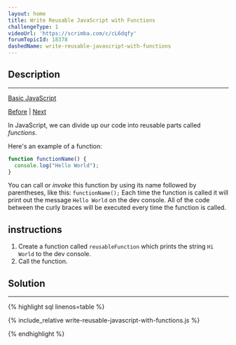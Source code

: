 ```yaml
---
layout: home
title: Write Reusable JavaScript with Functions
challengeType: 1
videoUrl: 'https://scrimba.com/c/cL6dqfy'
forumTopicId: 18378
dashedName: write-reusable-javascript-with-functions
---
```


<div class="row">
<div class="columnStmt" markdown="1">

## Description
------

[Basic JavaScript](../basic-javascript/README.html) 

[Before](./shopping-list.md)  | [Next](./passing-values-to-functions-with-arguments.md) 

In JavaScript, we can divide up our code into reusable parts called <dfn>functions</dfn>.

Here's an example of a function:

```js
function functionName() {
  console.log("Hello World");
}
```

You can call or <dfn>invoke</dfn> this function by using its name followed by parentheses, like this: `functionName();` Each time the function is called it will print out the message `Hello World` on the dev console. All of the code between the curly braces will be executed every time the function is called.

##  instructions 

<ol>
  <li>
    Create a function called <code>reusableFunction</code> which prints the string <code>Hi World</code> to the dev console.
  </li>
  <li>
    Call the function.
  </li>
</ol>

</div>
<div class="columnSol" markdown="1">

## Solution
------

{% highlight sql linenos=table %}

{% include_relative write-reusable-javascript-with-functions.js %}

{% endhighlight %}

</div>
</div>

